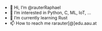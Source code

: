 - 👋 Hi, I’m @rauterRaphael
- 👀 I’m interested in Python, C, ML, IoT, ...
- 🌱 I’m currently learning Rust
- 📫 How to reach me rarauter[@]edu.aau.at

<!---
rauterRaphael/rauterRaphael is a ✨ special ✨ repository because its `README.md` (this file) appears on your GitHub profile.
You can click the Preview link to take a look at your changes.
--->
